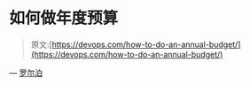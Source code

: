 # 如何做年度预算

> 原文:[https://devops.com/how-to-do-an-annual-budget/](https://devops.com/how-to-do-an-annual-budget/)

— [罗尔泊](https://devops.com/author/breselman/)